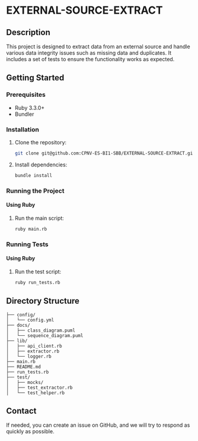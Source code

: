 # EXTERNAL-SOURCE-EXTRACT

## Description

This project is designed to extract data from an external source and handle various data integrity issues such as missing data and duplicates. It includes a set of tests to ensure the functionality works as expected.

## Getting Started

### Prerequisites

- Ruby 3.3.0+
- Bundler

### Installation

1. Clone the repository:
    ```sh
    git clone git@github.com:CPNV-ES-BI1-SBB/EXTERNAL-SOURCE-EXTRACT.git
    ```

2. Install dependencies:
    ```sh
    bundle install
    ```

### Running the Project

#### Using Ruby

1. Run the main script:
    ```sh
    ruby main.rb
    ```

### Running Tests

#### Using Ruby

1. Run the test script:
    ```sh
    ruby run_tests.rb
    ```

## Directory Structure

```
├── config/
│   └── config.yml
├── docs/
│   ├── class_diagram.puml
│   └── sequence_diagram.puml
├── lib/
│   ├── api_client.rb
│   ├── extractor.rb
│   └── logger.rb
├── main.rb
├── README.md
├── run_tests.rb
├── test/
│   ├── mocks/
│   ├── test_extractor.rb
│   └── test_helper.rb
```

## Contact

If needed, you can create an issue on GitHub, and we will try to respond as quickly as possible.